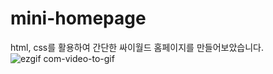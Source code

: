 # mini-homepage
html, css를 활용하여 간단한 싸이월드 홈페이지를 만들어보았습니다.
![ezgif com-video-to-gif](https://github.com/sbs524/mini-homepage/assets/80670002/7c55125c-6ef0-41dd-a9a8-24220aeb0a83)
